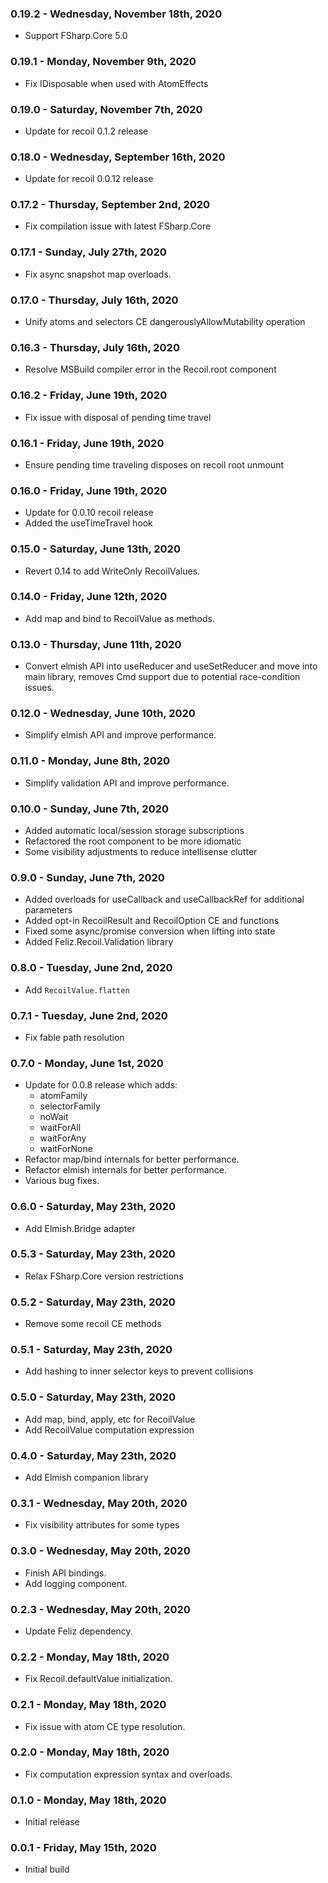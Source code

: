 ### 0.19.2 - Wednesday, November 18th, 2020
* Support FSharp.Core 5.0

### 0.19.1 - Monday, November 9th, 2020
* Fix IDisposable when used with AtomEffects

### 0.19.0 - Saturday, November 7th, 2020
* Update for recoil 0.1.2 release

### 0.18.0 - Wednesday, September 16th, 2020
* Update for recoil 0.0.12 release

### 0.17.2 - Thursday, September 2nd, 2020
* Fix compilation issue with latest FSharp.Core

### 0.17.1 - Sunday, July 27th, 2020
* Fix async snapshot map overloads.

### 0.17.0 - Thursday, July 16th, 2020
* Unify atoms and selectors CE dangerouslyAllowMutability operation

### 0.16.3 - Thursday, July 16th, 2020
* Resolve MSBuild compiler error in the Recoil.root component

### 0.16.2 - Friday, June 19th, 2020
* Fix issue with disposal of pending time travel

### 0.16.1 - Friday, June 19th, 2020
* Ensure pending time traveling disposes on recoil root unmount

### 0.16.0 - Friday, June 19th, 2020
* Update for 0.0.10 recoil release
* Added the useTimeTravel hook

### 0.15.0 - Saturday, June 13th, 2020
* Revert 0.14 to add WriteOnly RecoilValues.

### 0.14.0 - Friday, June 12th, 2020
* Add map and bind to RecoilValue as methods.

### 0.13.0 - Thursday, June 11th, 2020
* Convert elmish API into useReducer and useSetReducer and move into main library, removes Cmd support due to potential race-condition issues.

### 0.12.0 - Wednesday, June 10th, 2020
* Simplify elmish API and improve performance.

### 0.11.0 - Monday, June 8th, 2020
* Simplify validation API and improve performance.

### 0.10.0 - Sunday, June 7th, 2020
* Added automatic local/session storage subscriptions
* Refactored the root component to be more idiomatic
* Some visibility adjustments to reduce intellisense clutter

### 0.9.0 - Sunday, June 7th, 2020
* Added overloads for useCallback and useCallbackRef for additional parameters
* Added opt-in RecoilResult and RecoilOption CE and functions
* Fixed some async/promise conversion when lifting into state
* Added Feliz.Recoil.Validation library

### 0.8.0 - Tuesday, June 2nd, 2020
* Add `RecoilValue.flatten`

### 0.7.1 - Tuesday, June 2nd, 2020
* Fix fable path resolution

### 0.7.0 - Monday, June 1st, 2020
* Update for 0.0.8 release which adds:
  * atomFamily
  * selectorFamily
  * noWait
  * waitForAll
  * waitForAny
  * waitForNone
* Refactor map/bind internals for better performance.
* Refactor elmish internals for better performance.
* Various bug fixes.

### 0.6.0 - Saturday, May 23th, 2020
* Add Elmish.Bridge adapter

### 0.5.3 - Saturday, May 23th, 2020
* Relax FSharp.Core version restrictions

### 0.5.2 - Saturday, May 23th, 2020
* Remove some recoil CE methods

### 0.5.1 - Saturday, May 23th, 2020
* Add hashing to inner selector keys to prevent collisions

### 0.5.0 - Saturday, May 23th, 2020
* Add map, bind, apply, etc for RecoilValue
* Add RecoilValue computation expression

### 0.4.0 - Saturday, May 23th, 2020
* Add Elmish companion library

### 0.3.1 - Wednesday, May 20th, 2020
* Fix visibility attributes for some types

### 0.3.0 - Wednesday, May 20th, 2020
* Finish API bindings.
* Add logging component.

### 0.2.3 - Wednesday, May 20th, 2020
* Update Feliz dependency.

### 0.2.2 - Monday, May 18th, 2020
* Fix Recoil.defaultValue initialization.

### 0.2.1 - Monday, May 18th, 2020
* Fix issue with atom CE type resolution.

### 0.2.0 - Monday, May 18th, 2020
* Fix computation expression syntax and overloads.

### 0.1.0 - Monday, May 18th, 2020
* Initial release

### 0.0.1 - Friday, May 15th, 2020
* Initial build

